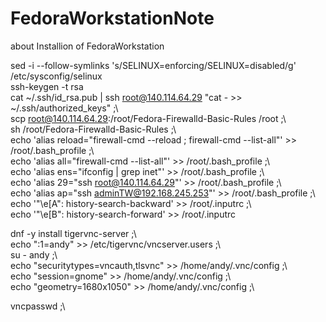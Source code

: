 # FedoraWorkstationNote
about Installion of FedoraWorkstation

sed -i --follow-symlinks 's/SELINUX=enforcing/SELINUX=disabled/g' /etc/sysconfig/selinux <br>
ssh-keygen -t rsa<br>
cat  ~/.ssh/id_rsa.pub | ssh root@140.114.64.29 "cat - >> ~/.ssh/authorized_keys" ;\ <br>
scp root@140.114.64.29:/root/Fedora-Firewalld-Basic-Rules /root ;\ <br>
sh /root/Fedora-Firewalld-Basic-Rules ;\ <br>
echo 'alias reload="firewall-cmd --reload ; firewall-cmd --list-all"' >> /root/.bash_profile ;\ <br>
echo 'alias all="firewall-cmd --list-all"' >> /root/.bash_profile ;\ <br>
echo 'alias ens="ifconfig | grep inet"' >> /root/.bash_profile ;\ <br>
echo 'alias 29="ssh root@140.114.64.29"' >> /root/.bash_profile ;\ <br>
echo 'alias ap="ssh adminTW@192.168.245.253"' >> /root/.bash_profile ;\ <br>
echo '"\e[A": history-search-backward' >> /root/.inputrc ;\ <br>
echo '"\e[B": history-search-forward' >> /root/.inputrc <br>

dnf -y install tigervnc-server ;\ <br>
echo ":1=andy" >> /etc/tigervnc/vncserver.users ;\ <br>
su - andy ;\ <br>
echo "securitytypes=vncauth,tlsvnc" >> /home/andy/.vnc/config ;\ <br>
echo "session=gnome" >> /home/andy/.vnc/config ;\ <br>
echo "geometry=1680x1050" >> /home/andy/.vnc/config ;\ <br>

vncpasswd ;\ <br>

